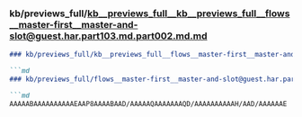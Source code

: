 ### kb/previews_full/kb__previews_full__kb__previews_full__flows__master-first__master-and-slot@guest.har.part103.md.part002.md.md

```md
### kb/previews_full/kb__previews_full__flows__master-first__master-and-slot@guest.har.part103.md.part002.md

```md
### kb/previews_full/flows__master-first__master-and-slot@guest.har.part103.md (part 002)

```md
AAAAABAAAAAAAAAAEAAP8AAAABAAD/AAAAAQAAAAAAAQD/AAAAAAAAAAH/AAD/AAAAAAE
```

```

```

```
